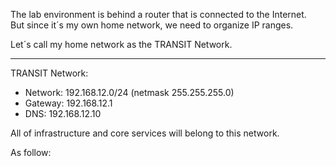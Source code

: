 
The lab environment is behind a router that is connected to the Internet.<br>
But since it´s my own home network, we need to organize IP ranges.<br>

Let´s call my home network as the TRANSIT Network.<br>

---
TRANSIT Network:
- Network: 192.168.12.0/24 (netmask 255.255.255.0)
- Gateway: 192.168.12.1
- DNS: 192.168.12.10


All of infrastructure and core services will belong to this network.

As follow:

